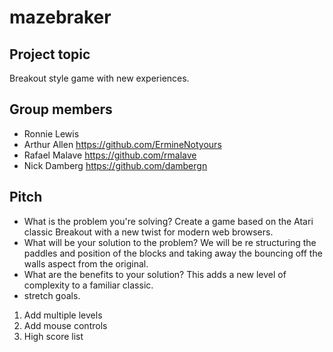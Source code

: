 # mazebraker

## Project topic
Breakout style game with new experiences.

## Group members

- Ronnie Lewis
- Arthur Allen
https://github.com/ErmineNotyours
- Rafael Malave
https://github.com/rmalave
- Nick Damberg
https://github.com/dambergn

## Pitch

- What is the problem you're solving?
Create a game based on the Atari classic Breakout with a new twist for modern web browsers.
- What will be your solution to the problem?
We will be re structuring the paddles and position of the blocks and taking away the bouncing off the walls aspect from the original.
- What are the benefits to your solution?
This adds a new level of complexity to a familiar classic.
- stretch goals.
1. Add multiple levels
2. Add mouse controls
3. High score list
